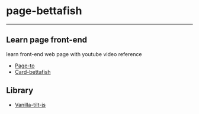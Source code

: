 # page-bettafish
--------------------------------
## Learn page front-end
learn front-end web page with youtube video reference 
- [Page-to](phttps://www.youtube.com/watch?v=91Q6RvKvd7o)
- [Card-bettafish](https://www.youtube.com/watch?v=W3pQXyjTKps)

## Library
- [Vanilla-tilt-js](https://micku7zu.github.io/vanilla-tilt.js/)
